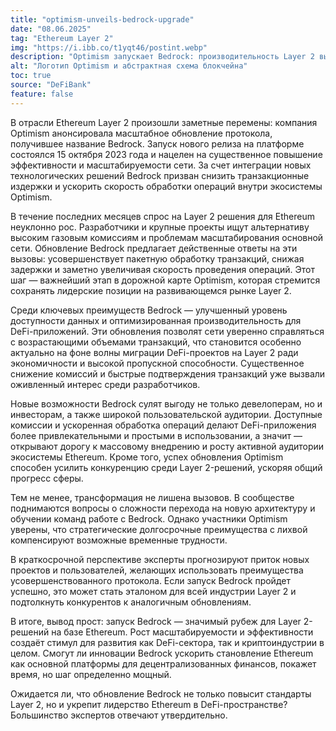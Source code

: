 ```yaml
---
title: "optimism-unveils-bedrock-upgrade"
date: "08.06.2025"
tag: "Ethereum Layer 2"
img: "https://i.ibb.co/t1yqt46/postint.webp"
description: "Optimism запускает Bedrock: производительность Layer 2 вырастет"
alt: "Логотип Optimism и абстрактная схема блокчейна"
toc: true
source: "DeFiBank"
feature: false
---
```


В отрасли Ethereum Layer 2 произошли заметные перемены: компания Optimism анонсировала масштабное обновление протокола, получившее название Bedrock. Запуск нового релиза на платформе состоялся 15 октября 2023 года и нацелен на существенное повышение эффективности и масштабируемости сети. За счет интеграции новых технологических решений Bedrock призван снизить транзакционные издержки и ускорить скорость обработки операций внутри экосистемы Optimism.

В течение последних месяцев спрос на Layer 2 решения для Ethereum неуклонно рос. Разработчики и крупные проекты ищут альтернативу высоким газовым комиссиям и проблемам масштабирования основной сети. Обновление Bedrock предлагает действенные ответы на эти вызовы: усовершенствует пакетную обработку транзакций, снижая задержки и заметно увеличивая скорость проведения операций. Этот шаг — важнейший этап в дорожной карте Optimism, которая стремится сохранять лидерские позиции на развивающемся рынке Layer 2.

Среди ключевых преимуществ Bedrock — улучшенный уровень доступности данных и оптимизированная производительность для DeFi-приложений. Эти обновления позволят сети уверенно справляться с возрастающими объемами транзакций, что становится особенно актуально на фоне волны миграции DeFi-проектов на Layer 2 ради экономичности и высокой пропускной способности. Существенное снижение комиссий и быстрые подтверждения транзакций уже вызвали оживленный интерес среди разработчиков.

Новые возможности Bedrock сулят выгоду не только девелоперам, но и инвесторам, а также широкой пользовательской аудитории. Доступные комиссии и ускоренная обработка операций делают DeFi-приложения более привлекательными и простыми в использовании, а значит — открывают дорогу к массовому внедрению и росту активной аудитории экосистемы Ethereum. Кроме того, успех обновления Optimism способен усилить конкуренцию среди Layer 2-решений, ускоряя общий прогресс сферы.

Тем не менее, трансформация не лишена вызовов. В сообществе поднимаются вопросы о сложности перехода на новую архитектуру и обучении команд работе с Bedrock. Однако участники Optimism уверены, что стратегические долгосрочные преимущества с лихвой компенсируют возможные временные трудности.

В краткосрочной перспективе эксперты прогнозируют приток новых проектов и пользователей, желающих использовать преимущества усовершенствованного протокола. Если запуск Bedrock пройдет успешно, это может стать эталоном для всей индустрии Layer 2 и подтолкнуть конкурентов к аналогичным обновлениям.

В итоге, вывод прост: запуск Bedrock — значимый рубеж для Layer 2-решений на базе Ethereum. Рост масштабируемости и эффективности создаёт стимул для развития как DeFi-сектора, так и криптоиндустрии в целом. Смогут ли инновации Bedrock ускорить становление Ethereum как основной платформы для децентрализованных финансов, покажет время, но шаг определенно мощный.

Ожидается ли, что обновление Bedrock не только повысит стандарты Layer 2, но и укрепит лидерство Ethereum в DeFi-пространстве? Большинство экспертов отвечают утвердительно.